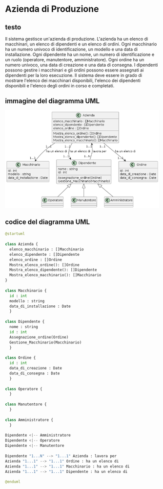 # Azienda di Produzione

## testo
Il sistema gestisce un'azienda di produzione. L'azienda ha un elenco di macchinari, un elenco di dipendenti e un elenco di ordini. 
Ogni macchinario ha un numero univoco di identificazione, un modello e una data di installazione. 
Ogni dipendente ha un nome, un numero di identificazione e un ruolo (operatore, manutentore, amministratore). 
Ogni ordine ha un numero univoco, una data di creazione e una data di consegna. 
I dipendenti possono gestire i macchinari e gli ordini possono essere assegnati ai dipendenti per la loro esecuzione. 
Il sistema deve essere in grado di mostrare l'elenco dei macchinari disponibili, l'elenco dei dipendenti disponibili e l'elenco degli ordini in corso e completati.

## immagine del diagramma UML
![Azienda di Produzione](https://github.com/isissmorciano/2223_4M/blob/main/Esercizi%20UML/UML%20Azienda%20di%20produzione.png)

## codice del diagramma UML

``` python
@startuml

class Azienda {
  elenco_macchinario : []Macchinario
  elenco_dipendente : []Dipendente
  elenco_ordine : []Ordine
  Mostra_elenco_ordine(): []Ordine
  Mostra_elenco_dipendente(): []Dipendente
  Mostra_elenco_macchinario(): []Macchinario
}

class Macchinario {
  id : int
  modello : string
  data_di_installazione : Date
  }

class Dipendente {
  nome : string
  id : int
  Assegnazione_ordine(Ordine)
  Gestione_Macchinario(Macchinario)
  }

class Ordine {
  id : int
  data_di_creazione : Date
  data_di_consegna : Date
  }

class Operatore {
  }

class Manutentore {
  }

class Amministratore {
  }

Dipendente <|-- Amministratore
Dipendente <|-- Operatore
Dipendente <|-- Manutentore 

Dipendente "1...N" --> "1...1" Azienda : lavora per
Azienda "1...1" --> "1...1" Ordine : ha un elenco di
Azienda "1...1" --> "1...1" Macchinario : ha un elenco di
Azienda "1...1" --> "1...1" Dipendente : ha un elenco di

@enduml
```

